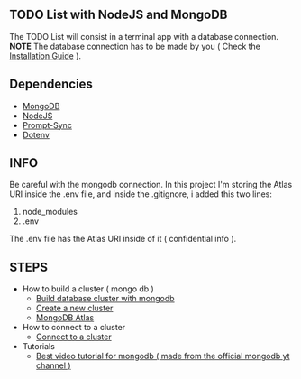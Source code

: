 ## TODO List with NodeJS and MongoDB

The TODO List will consist in a terminal app with a database connection.  
**NOTE** The database connection has to be made by you ( Check the [Installation Guide](https://github.com/Dr4kk0nnys/ToDoList_mongodb/blob/master/INSTALLATION_GUIDE.md) ).  

## Dependencies
* [MongoDB](https://www.mongodb.com/)
* [NodeJS](https://nodejs.org/en/)
* [Prompt-Sync](https://www.npmjs.com/package/prompt-sync)
* [Dotenv](https://www.npmjs.com/package/dotenv)

## INFO
Be careful with the mongodb connection. In this project I'm storing the Atlas URI inside the .env file, and inside the .gitignore, i added this two lines:  
1. node_modules
1. .env  

The .env file has the Atlas URI inside of it ( confidential info ).

## STEPS
* How to build a cluster ( mongo db )
    * [Build database cluster with mongodb](https://www.linode.com/docs/databases/mongodb/build-database-clusters-with-mongodb/)
    * [Create a new cluster](https://docs.atlas.mongodb.com/tutorial/create-new-cluster/)
    * [MongoDB Atlas](https://www.mongodb.com/cloud/atlas)
* How to connect to a cluster
    * [Connect to a cluster](https://docs.atlas.mongodb.com/connect-to-cluster/)
* Tutorials
    * [Best video tutorial for mongodb ( made from the official mongodb yt channel )](https://www.youtube.com/watch?v=dbSXC7kdUmc)